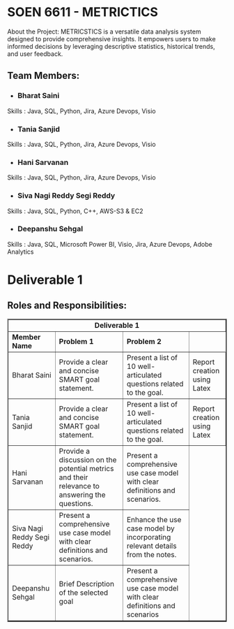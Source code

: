 # SOEN 6611 - METRICTICS

About the Project: METRICSTICS is a versatile data analysis system designed to provide comprehensive insights. It empowers users to make informed decisions by leveraging descriptive statistics, historical trends, and user feedback.

## Team Members:

- ### Bharat Saini 
Skills : Java, SQL, Python, Jira, Azure Devops, Visio <br>

- ### Tania Sanjid 
Skills : Java, SQL, Python, Jira, Azure Devops, Visio <br>

- ### Hani Sarvanan
Skills : Java, SQL, Python, Jira, Azure Devops, Visio<br>

- ### Siva Nagi Reddy	Segi Reddy
Skills : Java, SQL,	Python, C++, AWS-S3 & EC2 <br>

- ### Deepanshu Sehgal
Skills : Java, SQL, Microsoft Power BI, Visio, Jira, Azure Devops, Adobe Analytics <br>



# Deliverable 1

## Roles and Responsibilities:

<table border="2px solid">
<tbody border="1px solid">

<tr>
<td colspan="6" align="center"><b>Deliverable 1<b>
</tr>

<tr>
<td><b>Member Name<b></td>
<td><b>Problem 1<b></td>
<td><b>Problem 2<b></td>
</td>
</tr>
<tr>

<td> Bharat Saini </td>
<td> Provide a clear and concise SMART goal statement.</td>
<td>  Present a list of 10 well-articulated questions related to the goal.</td>
<td>  Report creation using Latex</td>
</tr>

<td> Tania Sanjid </td>
<td> Provide a clear and concise SMART goal statement.</td>
<td>  Present a list of 10 well-articulated questions related to the goal.</td>
<td>  Report creation using Latex</td>
</tr>

<td> Hani Sarvanan</td>
<td>  Provide a discussion on the potential metrics and their relevance to answering the questions.</td>
<td>  Present a comprehensive use case model with clear definitions and scenarios.</td>
</tr>

<td> Siva Nagi Reddy Segi Reddy </td>
<td>  Present a comprehensive use case model with clear definitions and scenarios.</td>
<td>  Enhance the use case model by incorporating relevant details from the notes.</td>
</tr>

<td> Deepanshu Sehgal </td>
<td>  Brief Description of the selected goal</td>
<td>  Present a comprehensive use case model with clear definitions and scenarios</td>
</tr>

</tbody>
</table>
